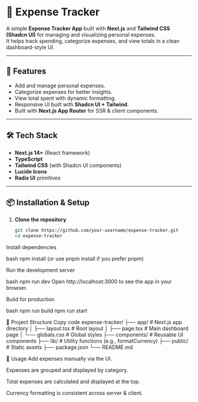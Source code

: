 # 💸 Expense Tracker

A simple **Expense Tracker App** built with **Next.js** and **Tailwind CSS (Shadcn UI)** for managing and visualizing personal expenses.  
It helps track spending, categorize expenses, and view totals in a clean dashboard-style UI.

---

## 🚀 Features
- Add and manage personal expenses.
- Categorize expenses for better insights.
- View total spent with dynamic formatting.
- Responsive UI built with **Shadcn UI + Tailwind**.
- Built with **Next.js App Router** for SSR & client components.

---

## 🛠 Tech Stack
- **Next.js 14+** (React framework)
- **TypeScript**
- **Tailwind CSS** (with Shadcn UI components)
- **Lucide Icons**
- **Radix UI** primitives

---

## 📦 Installation & Setup

1. **Clone the repository**
   ```bash
   git clone https://github.com/your-username/expense-tracker.git
   cd expense-tracker


Install dependencies

bash
npm install
(or use pnpm install if you prefer pnpm)

Run the development server

bash
npm run dev
Open http://localhost:3000 to see the app in your browser.

Build for production

bash
npm run build
npm run start


📂 Project Structure
Copy code
expense-tracker/
├── app/              # Next.js app directory
│   ├── layout.tsx    # Root layout
│   ├── page.tsx      # Main dashboard page
│   └── globals.css   # Global styles
├── components/       # Reusable UI components
├── lib/              # Utility functions (e.g., formatCurrency)
├── public/           # Static assets
├── package.json
└── README.md


🎯 Usage
Add expenses manually via the UI.

Expenses are grouped and displayed by category.

Total expenses are calculated and displayed at the top.

Currency formatting is consistent across server & client.

